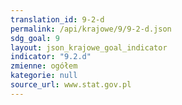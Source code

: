 ```yaml
---
translation_id: 9-2-d
permalink: /api/krajowe/9/9-2-d.json
sdg_goal: 9
layout: json_krajowe_goal_indicator
indicator: "9.2.d"
zmienne: ogółem
kategorie: null
source_url: www.stat.gov.pl
---
```


